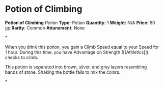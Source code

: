 # Potion of Climbing

**Potion of Climbing**
_Potion_
**Type:** Potion
**Quantity:** 1
**Weight:** N/A
**Price:** 50 gp
**Rarity:** Common
**Attunement:** None

*<p>When you drink this potion, you gain a Climb Speed equal to your Speed for 1 hour. During this time, you have Advantage on Strength ([[Athletics]]) checks to climb.

This potion is separated into brown, silver, and gray layers resembling bands of stone. Shaking the bottle fails to mix the colors.</p>*